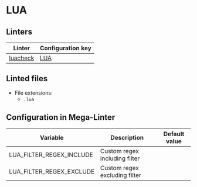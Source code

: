 <!-- markdownlint-disable MD003 MD020 MD033 MD041 -->
<!-- Generated by .automation/build.py, please do not update manually -->
<!-- Instead, update descriptor file at https://github.com/nvuillam/mega-linter/tree/master/megalinter/descriptors/lua.yml -->
# LUA

## Linters

| Linter                      | Configuration key      |
|-----------------------------|------------------------|
| [luacheck](lua_luacheck.md) | [LUA](lua_luacheck.md) |

## Linted files

- File extensions:
  - `.lua`

## Configuration in Mega-Linter

| Variable                 | Description                   | Default value |
|--------------------------|-------------------------------|---------------|
| LUA_FILTER_REGEX_INCLUDE | Custom regex including filter |               |
| LUA_FILTER_REGEX_EXCLUDE | Custom regex excluding filter |               |


